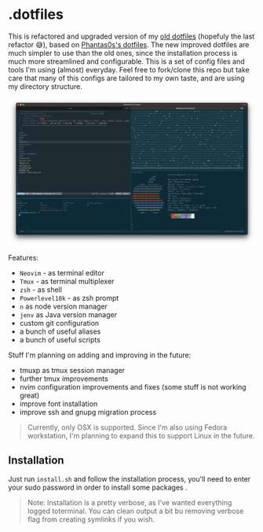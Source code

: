 # .dotfiles

This is refactored and upgraded version of my [old dotfiles](https://github.com/Puritanic/.dotfiles) (hopefuly the last refactor 😅), based on [Phantas0s's dotfiles](https://github.com/Phantas0s/.dotfiles). The new improved dotfiles are much simpler to use than the old ones, since the installation process is much more streamlined and configurable. This is a set of config files and tools I'm using (almost) everyday. Feel free to fork/clone this repo but take care that many of this configs are tailored to my own taste, and are using my directory structure.

![terminal GUI](gui.png)

Features:

-   `Neovim` - as terminal editor
-   `Tmux` - as terminal multiplexer
-   `zsh` - as shell
-   `Powerlevel10k` - as zsh prompt
-   `n` as node version manager
-   `jenv` as Java version manager
-   custom git configuration
-   a bunch of useful aliases
-   a bunch of useful scripts

Stuff I'm planning on adding and improving in the future:

-   tmuxp as tmux session manager
-   further tmux improvements
-   nvim configuration improvements and fixes (some stuff is not working great)
-   improve font installation
-   improve ssh and gnupg migration process

> Currently, only OSX is supported. Since I'm also using Fedora workstation, I'm planning to expand this to support Linux in the future.

## Installation

Just run `install.sh` and follow the installation process, you'll need to enter your sudo password in order to install some packages .

> Note: Installation is a pretty verbose, as I've wanted everything logged toterminal. You can clean output a bit bu removing verbose flag from creating symlinks if you wish.
